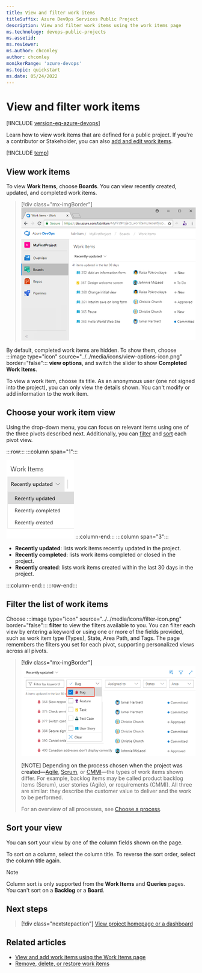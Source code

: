 ```yaml
---
title: View and filter work items 
titleSuffix: Azure DevOps Services Public Project
description: View and filter work items using the work items page   
ms.technology: devops-public-projects
ms.assetid:
ms.reviewer: 
ms.author: chcomley
author: chcomley
monikerRange: 'azure-devops'
ms.topic: quickstart
ms.date: 05/24/2022
---
```


# View and filter work items  

[!INCLUDE [version-eq-azure-devops](../../includes/version-eq-azure-devops.md)]

Learn how to view work items that are defined for a public project. If you're a contributor or Stakeholder, you can also [add and edit work items](../../boards/work-items/view-add-work-items.md).  

[!INCLUDE [temp](includes/anon-user.md)]

## View work items

To view **Work Items**, choose **Boards**. You can view recently created, updated, and completed work items.  

> [!div class="mx-imgBorder"]
> ![Screenshot of web portal, Boards, Work Items page.](media/view-work-items/open-work-items-vert-brn.png)

By default, completed work items are hidden. To show them, choose :::image type="icon" source="../../media/icons/view-options-icon.png" border="false"::: **view options**, and switch the slider to show **Completed Work Items**.
  
To view a work item, choose its title. As an anonymous user (one not signed into the project), you can only view the details shown. You can't modify or add information to the work item.

## Choose your work item view

Using the drop-down menu, you can focus on relevant items using one of the three pivots described next. Additionally, you can [filter](#filter) and [sort](#sort) each pivot view.  

:::row:::
   :::column span="1":::
   
   ![Screenshot of Work Items page, Menu options.](media/view-work-items/view-recently-changed-items.png)
   :::column-end:::
   :::column span="3":::   
   
   - **Recently updated**: lists work items recently updated in the project. 
   - **Recently completed**: lists work items completed or closed in the project.
   - **Recently created**: lists work items created within the last 30 days in the project.
   
   :::column-end:::
:::row-end:::


<a id="filter" />

## Filter the list of work items

Choose :::image type="icon" source="../../media/icons/filter-icon.png" border="false"::: **filter** to view the filters available to you. You can filter each view by entering a keyword or using one or more of the fields provided, such as work item type (Types), State, Area Path, and Tags. The page remembers the filters you set for each pivot, supporting personalized views across all pivots.

> [!div class="mx-imgBorder"]
> ![Screenshot of Work Items page, filter by work item type.](media/view-work-items/filter-bug.png)
> 
> [!NOTE]
> Depending on the process chosen when the project was created&mdash;[Agile](../../boards/work-items/guidance/agile-process-workflow.md), [Scrum](../../boards/work-items/guidance/scrum-process-workflow.md), or [CMMI](../../boards/work-items/guidance/cmmi-process-workflow.md)&mdash;the types of work items shown differ. For example, backlog items may be called product backlog items (Scrum), user stories (Agile), or requirements (CMMI). All three are similar: they describe the customer value to deliver and the work to be performed.
> 
> For an overview of all processes, see [Choose a process](../../boards/work-items/guidance/choose-process.md).

<a id="sort" />

## Sort your view  

You can sort your view by one of the column fields shown on the page.  

To sort on a column, select the column title. To reverse the sort order, select the column title again. 

> [!NOTE]
> Column sort is only supported from the **Work Items** and **Queries** pages. You can't sort on a **Backlog** or a **Board**. 
 

## Next steps

> [!div class="nextstepaction"]
> [View project homepage or a dashboard](view-project-dashboard-public.md)

## Related articles
 
- [View and add work items using the Work Items page](../../boards/work-items/view-add-work-items.md) 
- [Remove, delete, or restore work items](../../boards/backlogs/remove-delete-work-items.md)

 